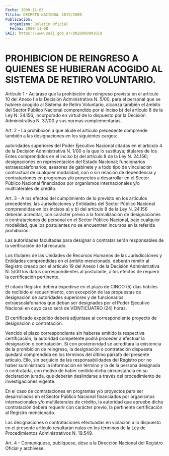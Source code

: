 ```yaml
---
Fecha: 2000-11-03
Título: DECRETO NACIONAL 1019/2000
Publicación:
  Organismo: Boletín Oficial
  Fecha: 2000-11-08
SAIJ: https://www.saij.gob.ar/DN20000001019
---
```

# PROHIBICION DE REINGRESO A QUIENES SE HUBIERAN ACOGIDO AL SISTEMA DE RETIRO VOLUNTARIO.

<a id="1"></a>
Artículo  1 - Aclárase que la prohibición de reingreso prevista en el artículo  10  del  Anexo I a la Decisión Administrativa N. 5/00, para el personal que se  hubiere  acogido  al  Sistema  de  Retiro Voluntario,  alcanza  también el ámbito del Sector Público Nacional comprendido por el inciso  b)  del artículo 8 de la Ley N. 24.156, incorporado en virtud de lo dispuesto por la Decisión Administrativa N. 37/00 y sus normas complementarias.

<a id="2"></a>
Art.  2  -  La  prohibición  a  que  alude el artículo  precedente comprende también a las designaciones  en  los  siguientes cargos:

autoridades superiores del Poder Ejecutivo Nacional  citadas en el artículo  4  de  la  Decisión Administrativa N. 1/00 o la  que  lo sustituya; titulares de los Entes comprendidos en el inciso b) del artículo 8 de la Ley N.  24.156;  designaciones  en representación del Estado Nacional; funcionarios extraescalafonarios; asesores de gabinete  y  a  todo  tipo de vinculación contractual de  cualquier modalidad, con o sin relación  de  dependencia y contrataciones en programas  y/o  proyectos  a  desarrollar  en  el  Sector  Público Nacional financiados por organismos internacionales y/o multilaterales de crédito.

<a id="3"></a>
Art. 3 - A los efectos del cumplimiento  de  lo  previsto  en  los artículos  precedentes,  las Jurisdicciones y Entidades del Sector Público Nacional comprendidas en los incisos a) y b) del artículo 8 de la Ley N. 24.156 deberán  acreditar, con carácter previo a la formalización de designaciones o  contrataciones de personal en el Sector  Público  Nacional,  bajo  cualquier    modalidad,  que  los postulantes  no  se encuentren incursos en la referida  prohibición.

Las  autoridades  facultadas   para  designar  o  contratar  serán responsables de la verificación de tal recaudo.

Los  titulares  de  las  Unidades  de   Recursos  Humanos  de  las Jurisdicciones y Entidades comprendidas  en  el ámbito mencionado, deberán remitir al Registro creado por el artículo  19  del Anexo I de  la  Decisión Administrativa N. 5/00 los datos correspondientes al  postulante,   a  los  efectos  de  requerir  la  certificación pertinente.

El citado Registro  deberá  expedirse en el plazo de CINCO (5) días hábiles  de  recibido  el  requerimiento,  con  excepción  de  las propuestas de designación de  autoridades  superiores  y de funcionarios extraescalafonarios que deban ser designados por el Poder Ejecutivo Nacional en cuyo caso será de VEINTICUATRO (24) horas.

El certificado expedido deberá adjuntase al correspondiente proyecto de designación o contratación.

Vencido  el plazo correspondiente sin haberse emitido la respectiva certificación, la autoridad competente podrá proceder a efectuar la designación o contratación. Si con posterioridad se acreditara la existencia  de  la  prohibición  de  reingreso,  la  designación  o contratación  dispuesta  quedará  comprendida  en  los términos del último  párrafo del presente artículo. Ello, sin perjuicio  de  las responsabilidades  del  Registro  por  no  haber  suministrado la información en término y la de la persona designada  o contratada, con motivo de haber omitido dicha circunstancia en su  declaración jurada,  que  deberán  deslindarse  a través del procedimiento  de investigaciones vigente.

En el caso de contrataciones en programas  y/o  proyectos  para ser desarrollados   en  el  Sector  Público  Nacional  financiados  por organismos internacionales  y/o  multilaterales  de crédito, la autoridad que apruebe dicha contratación deberá requerir con carácter previo,    la  pertinente  certificación  al  Registro  mencionado.

Las designaciones  o  contrataciones  efectuadas  en violación a lo dispuesto en el presente artículo resultarán nulas  en los términos de    la  Ley  de  Procedimientos  Administrativos  N.  19.549.

<a id="4"></a>
Art. 4 - Comuníquese, publíquese, dése a la Dirección Nacional del Registro Oficial y archívese.
